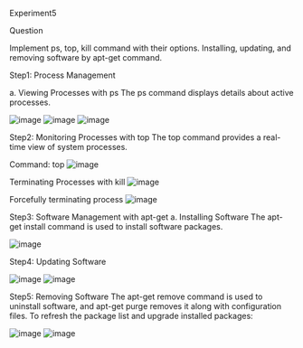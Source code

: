 Experiment5

Question 

Implement ps, top, kill command with their options. 
Installing, updating, and removing software by apt-get 
command.

Step1:
Process Management

a. Viewing Processes with ps
The ps command displays details about active processes.

![image](https://github.com/user-attachments/assets/832d5dc1-7189-4241-9028-16773b4adc94)
![image](https://github.com/user-attachments/assets/ed7b6d77-e5fc-4f57-b846-35fc9f920c57)
![image](https://github.com/user-attachments/assets/5a0a99d9-4e8f-4463-8c1c-ec46723d5a8f)


Step2:
 Monitoring Processes with top
The top command provides a real-time view of system processes.

Command:
top
![image](https://github.com/user-attachments/assets/a876a012-10a8-43df-a2ed-0960d744c618)


Terminating Processes with kill
![image](https://github.com/user-attachments/assets/e4778b41-2104-4f73-bbc1-2e625d06e1f1)

Forcefully terminating process
![image](https://github.com/user-attachments/assets/4d0a166e-e1d4-4ca0-9011-f8e1dfb8b05b)


Step3:
Software Management with apt-get
a. Installing Software
The apt-get install command is used to install software packages.

![image](https://github.com/user-attachments/assets/f11c4def-1394-4b11-8649-1503feb5ac2f)


Step4:
Updating Software

![image](https://github.com/user-attachments/assets/99fcfbc9-f6c4-44db-85e0-dcb5b9068586)
![image](https://github.com/user-attachments/assets/e4861c2e-4066-47dc-8e21-d5d6666900f0)


Step5:
Removing Software
The apt-get remove command is used to uninstall software, and apt-get purge removes it along with configuration files.
To refresh the package list and upgrade installed packages:

![image](https://github.com/user-attachments/assets/a3dc3ad4-53af-4a80-b2ce-ed54c797ce18)
![image](https://github.com/user-attachments/assets/467dbabb-8946-4c98-8dce-5d574b50d21c)
